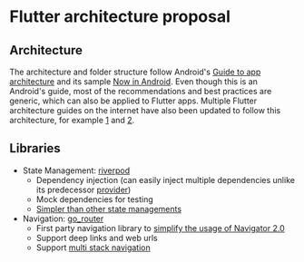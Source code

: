 # Flutter architecture proposal

## Architecture

The architecture and folder structure follow
Android's [Guide to app architecture](https://developer.android.com/topic/architecture) and its
sample [Now in Android](https://github.com/android/nowinandroid). Even though this is an Android's guide, most of the
recommendations and best practices are generic, which can also be applied to Flutter apps. Multiple Flutter
architecture guides on the internet have also been updated to follow this architecture, for
example [1](https://twitter.com/ASalvadorini/status/1597862552180252673)
and [2](https://codewithandrea.com/articles/flutter-app-architecture-riverpod-introduction).

## Libraries

- State Management: [riverpod](https://pub.dev/packages/riverpod)
    - Dependency injection (can easily inject multiple dependencies unlike its
      predecessor [provider](https://pub.dev/packages/provider))
    - Mock dependencies for testing
    - [Simpler than other state managements](https://blog.codemagic.io/flutter-state-management-part-1)
- Navigation: [go_router](https://pub.dev/packages/go_router)
    - First party navigation library
      to [simplify the usage of Navigator 2.0](https://github.com/flutter/flutter/issues/69315)
    - Support deep links and web urls
    - Support [multi stack navigation](https://github.com/flutter/flutter/issues/99126)